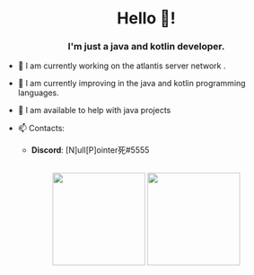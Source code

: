 <h1 align="center">Hello 👋!</h1>
<h3 align="center">I'm just a java and kotlin developer.</h3>

- 🔭 I am currently working on the atlantis server network .
- 🌱 I am currently improving in the java and kotlin programming languages.
- 🤝 I am available to help with java projects  


- 📫 Contacts: <br>
  * **Discord**: [N]ull[P]ointer死#5555

<p align="center">
	<br>
	<img src="https://github-readme-stats.vercel.app/api?username=MrCheating&show_icons=true&theme=radical" height="165px">
	<img src="https://github-readme-stats.vercel.app/api/top-langs/?username=MrCheating&show_icons=true&theme=radical" height="165px">
</p>
